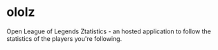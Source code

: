ololz
=====

Open League of Legends Ztatistics - an hosted application to follow the statistics of the players you're following.